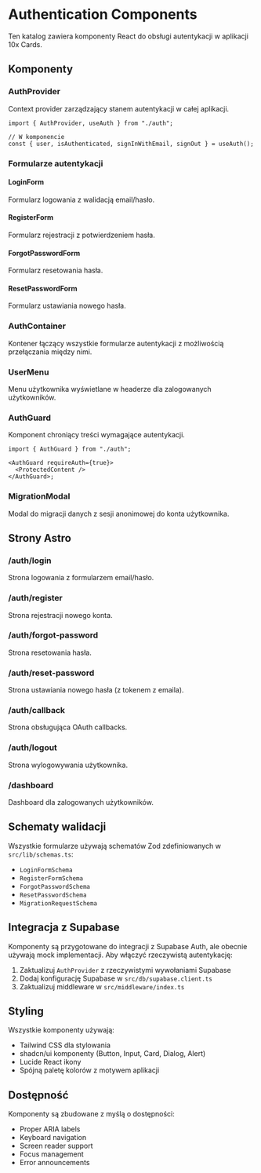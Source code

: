 # Authentication Components

Ten katalog zawiera komponenty React do obsługi autentykacji w aplikacji 10x Cards.

## Komponenty

### AuthProvider

Context provider zarządzający stanem autentykacji w całej aplikacji.

```tsx
import { AuthProvider, useAuth } from "./auth";

// W komponencie
const { user, isAuthenticated, signInWithEmail, signOut } = useAuth();
```

### Formularze autentykacji

#### LoginForm

Formularz logowania z walidacją email/hasło.

#### RegisterForm

Formularz rejestracji z potwierdzeniem hasła.

#### ForgotPasswordForm

Formularz resetowania hasła.

#### ResetPasswordForm

Formularz ustawiania nowego hasła.

### AuthContainer

Kontener łączący wszystkie formularze autentykacji z możliwością przełączania między nimi.

### UserMenu

Menu użytkownika wyświetlane w headerze dla zalogowanych użytkowników.

### AuthGuard

Komponent chroniący treści wymagające autentykacji.

```tsx
import { AuthGuard } from "./auth";

<AuthGuard requireAuth={true}>
  <ProtectedContent />
</AuthGuard>;
```

### MigrationModal

Modal do migracji danych z sesji anonimowej do konta użytkownika.

## Strony Astro

### /auth/login

Strona logowania z formularzem email/hasło.

### /auth/register

Strona rejestracji nowego konta.

### /auth/forgot-password

Strona resetowania hasła.

### /auth/reset-password

Strona ustawiania nowego hasła (z tokenem z emaila).

### /auth/callback

Strona obsługująca OAuth callbacks.

### /auth/logout

Strona wylogowywania użytkownika.

### /dashboard

Dashboard dla zalogowanych użytkowników.

## Schematy walidacji

Wszystkie formularze używają schematów Zod zdefiniowanych w `src/lib/schemas.ts`:

- `LoginFormSchema`
- `RegisterFormSchema`
- `ForgotPasswordSchema`
- `ResetPasswordSchema`
- `MigrationRequestSchema`

## Integracja z Supabase

Komponenty są przygotowane do integracji z Supabase Auth, ale obecnie używają mock implementacji. Aby włączyć rzeczywistą autentykację:

1. Zaktualizuj `AuthProvider` z rzeczywistymi wywołaniami Supabase
2. Dodaj konfigurację Supabase w `src/db/supabase.client.ts`
3. Zaktualizuj middleware w `src/middleware/index.ts`

## Styling

Wszystkie komponenty używają:

- Tailwind CSS dla stylowania
- shadcn/ui komponenty (Button, Input, Card, Dialog, Alert)
- Lucide React ikony
- Spójną paletę kolorów z motywem aplikacji

## Dostępność

Komponenty są zbudowane z myślą o dostępności:

- Proper ARIA labels
- Keyboard navigation
- Screen reader support
- Focus management
- Error announcements
